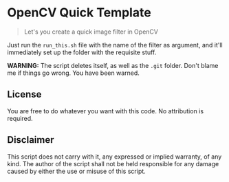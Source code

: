OpenCV Quick Template
=====================

> Let's you create a quick image filter in OpenCV

Just run the `run_this.sh` file with the name of the filter as argument, and it'll immediately set up the folder with the requisite stuff.

**WARNING:** The script deletes itself, as well as the `.git` folder. Don't blame me if things go wrong. You have been warned.

License
-------

You are free to do whatever you want with this code. No attribution is required.

Disclaimer
----------

This script does not carry with it, any expressed or implied warranty, of any kind. The author of the script shall not be held responsible for any damage caused by either the use or misuse of this script.